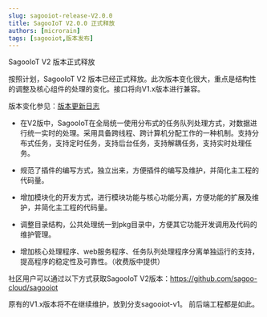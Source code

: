```yaml
---
slug: sagooiot-release-V2.0.0
title: SagooIoT V2.0.0 正式释放
authors: [microrain]
tags: [sagooiot,版本发布]
---
```


SagooIoT V2 版本正式释放

按照计划，SagooIoT V2 版本已经正式释放。此次版本变化很大，重点是结构性的调整及核心组件的处理的变化。接口将向V1.x版本进行兼容。

版本变化参见：[版本更新日志](/docs/base/history)

- 在V2版中，SagooIoT在全局统一使用分布式的任务队列处理方式，对数据进行统一实时的处理。采用具备跨线程、跨计算机分配工作的一种机制。支持分布式任务，支持定时任务，支持后台任务，支持解耦任务，支持实时处理任务。

- 规范了插件的编写方式，独立出来，方便插件的编写及维护，并简化主工程的代码量。

- 增加模块化的开发方式，进行模块功能与核心功能分离，方便功能的扩展及维护，并简化主工程的代码量。

- 调整目录结构，公共处理统一到pkg目录中，方便其它功能开发调用及代码的维护管理。

- 增加核心处理程序、web服务程序、任务队列处理程序分离单独运行的支持，提高程序的稳定性及可靠性。（收费版中提供）

社区用户可以通过以下方式获取SagooIoT V2版本：https://github.com/sagoo-cloud/sagooiot

原有的V1.x版本将不在继续维护，放到分支sagooiot-v1。 前后端工程都是如此。

